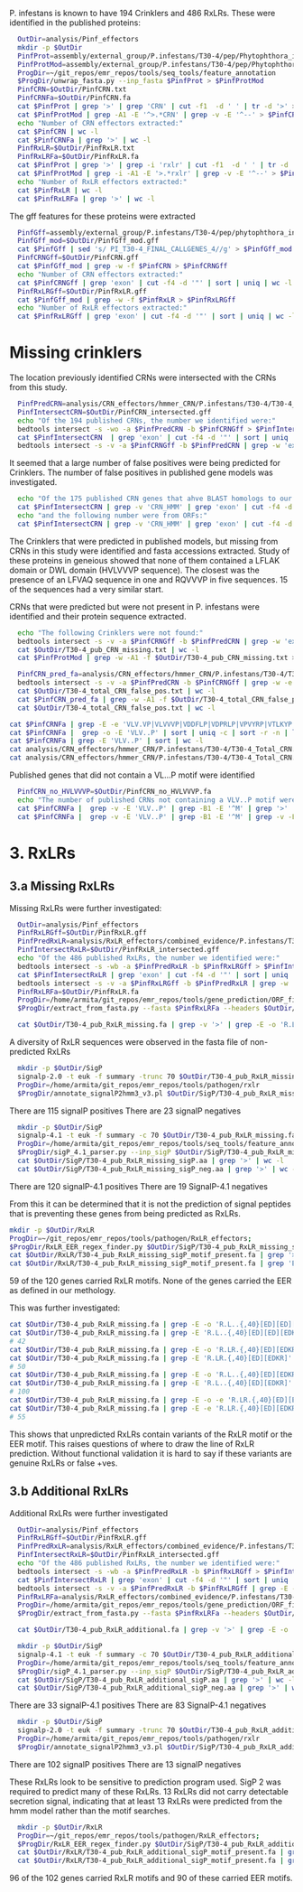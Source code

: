 
P. infestans is known to have 194 Crinklers and 486 RxLRs. These were identified in the
published proteins:

```bash
  OutDir=analysis/Pinf_effectors
  mkdir -p $OutDir
  PinfProt=assembly/external_group/P.infestans/T30-4/pep/Phytophthora_infestans.ASM14294v1.26.pep.all.fa
  PinfProtMod=assembly/external_group/P.infestans/T30-4/pep/Phytophthora_infestans.ASM14294v1.26.pep.all_mod.fa
  ProgDir=~/git_repos/emr_repos/tools/seq_tools/feature_annotation
  $ProgDir/unwrap_fasta.py --inp_fasta $PinfProt > $PinfProtMod
  PinfCRN=$OutDir/PinfCRN.txt
  PinfCRNFa=$OutDir/PinfCRN.fa
  cat $PinfProt | grep '>' | grep 'CRN' | cut -f1  -d ' ' | tr -d '>' > $PinfCRN
  cat $PinfProtMod | grep -A1 -E '^>.*CRN' | grep -v -E '^--' > $PinfCRNFa
  echo "Number of CRN effectors extracted:"
  cat $PinfCRN | wc -l
  cat $PinfCRNFa | grep '>' | wc -l
  PinfRxLR=$OutDir/PinfRxLR.txt
  PinfRxLRFa=$OutDir/PinfRxLR.fa
  cat $PinfProt | grep '>' | grep -i 'rxlr' | cut -f1  -d ' ' | tr -d '>' > $PinfRxLR
  cat $PinfProtMod | grep -i -A1 -E '>.*rxlr' | grep -v -E '^--' > $PinfRxLRFa
  echo "Number of RxLR effectors extracted:"
  cat $PinfRxLR | wc -l
  cat $PinfRxLRFa | grep '>' | wc -l
```

The gff features for these proteins were extracted


```bash
  PinfGff=assembly/external_group/P.infestans/T30-4/pep/phytophthora_infestans_t30-4_1_transcripts.gtf
  PinfGff_mod=$OutDir/PinfGff_mod.gff
  cat $PinfGff | sed 's/ PI_T30-4_FINAL_CALLGENES_4//g' > $PinfGff_mod
  PinfCRNGff=$OutDir/PinfCRN.gff
  cat $PinfGff_mod | grep -w -f $PinfCRN > $PinfCRNGff
  echo "Number of CRN effectors extracted:"
  cat $PinfCRNGff | grep 'exon' | cut -f4 -d '"' | sort | uniq | wc -l
  PinfRxLRGff=$OutDir/PinfRxLR.gff
  cat $PinfGff_mod | grep -w -f $PinfRxLR > $PinfRxLRGff
  echo "Number of RxLR effectors extracted:"
  cat $PinfRxLRGff | grep 'exon' | cut -f4 -d '"' | sort | uniq | wc -l
```


# Missing crinklers

The location previously identified CRNs were intersected with the
CRNs from this study.

```bash
  PinfPredCRN=analysis/CRN_effectors/hmmer_CRN/P.infestans/T30-4/T30-4_Total_CRN.gff
  PinfIntersectCRN=$OutDir/PinfCRN_intersected.gff
  echo "Of the 194 published CRNs, the number we identified were:"
  bedtools intersect -s -wo -a $PinfPredCRN -b $PinfCRNGff > $PinfIntersectCRN
  cat $PinfIntersectCRN  | grep 'exon' | cut -f4 -d '"' | sort | uniq | wc -l
  bedtools intersect -s -v -a $PinfCRNGff -b $PinfPredCRN | grep -w 'exon' | cut -f9 | cut -f2 -d '"' | sort | uniq > $OutDir/T30-4_pub_CRN_missing.txt
```


It seemed that a large number of false positives were being predicted for
Crinklers. The number of false positives in published gene models was
investigated.

```bash
  echo "Of the 175 published CRN genes that ahve BLAST homologs to our CRNs, the following number were from published gene models:"
  cat $PinfIntersectCRN | grep -v 'CRN_HMM' | grep 'exon' | cut -f4 -d '"' | sort | uniq | wc -l
  echo "and the following number were from ORFs:"
  cat $PinfIntersectCRN | grep -v 'CRN_HMM' | grep 'exon' | cut -f4 -d '"' | sort | uniq | wc -l
```

The Crinklers that were predicted in published models, but missing from CRNs
in this study were identified and fasta accessions extracted.
Study of these proteins in geneious showed that none of them contained a LFLAK
domain or DWL domain (HVLVVVP sequence). The closest was the presence of an
LFVAQ sequence in one and RQVVVP in five sequences. 15 of the sequences had a
very similar start.

CRNs that were predicted but were not present in P. infestans were identified
and their protein sequence extracted.

```bash
  echo "The following Crinklers were not found:"
  bedtools intersect -s -v -a $PinfCRNGff -b $PinfPredCRN | grep -w 'exon' | cut -f9 | cut -f2 -d '"' > $OutDir/T30-4_pub_CRN_missing.txt
  cat $OutDir/T30-4_pub_CRN_missing.txt | wc -l
  cat $PinfProtMod | grep -w -A1 -f $OutDir/T30-4_pub_CRN_missing.txt > $OutDir/T30-4_pub_CRN_missing.fa

  PinfCRN_pred_fa=analysis/CRN_effectors/hmmer_CRN/P.infestans/T30-4/T30-4_Total_CRN.fa
  bedtools intersect -s -v -a $PinfPredCRN -b $PinfCRNGff | grep -w -e 'exon' -e 'transcript' | grep -v -E 'PI_T30-4_FINAL_CALLGENES_4.*transcript' | cut -f9 | sed -E 's/.*Parent=//g' | sed -E 's/.*Name=//g' | sort | uniq > $OutDir/T30-4_total_CRN_false_pos.txt
  cat $OutDir/T30-4_total_CRN_false_pos.txt | wc -l
  cat $PinfCRN_pred_fa | grep -w -A1 -f $OutDir/T30-4_total_CRN_false_pos.txt | grep -v -E '^--' > $OutDir/T30-4_total_CRN_false_pos.fa
  cat $OutDir/T30-4_total_CRN_false_pos.txt | wc -l
```





```bash
cat $PinfCRNFa | grep -E -e 'VLV.VP|VLVVVP|VDDFLP|VDPRLP|VPVYRP|VTLKYP|VLVELP|VCLDGP|VLVALP|VVDQTP|VEQLLP|VLVVAP|VKIGLP|VEGVGP|VDAVKP|VLVDCP|VKTKIP|VILGNP|VEGRGP' | wc -l
cat $PinfCRNFa |  grep -o -E 'VLV..P' | sort | uniq -c | sort -r -n | less
cat $PinfCRNFa | grep -E 'VLV..P' | sort | wc -l
cat analysis/CRN_effectors/hmmer_CRN/P.infestans/T30-4/T30-4_Total_CRN.fa | grep -o -E 'VLV..P' | sort | uniq -c | sort -r -n | less
cat analysis/CRN_effectors/hmmer_CRN/P.infestans/T30-4/T30-4_Total_CRN.fa | grep -E 'VLV..P' | sort | wc -l
```

Published genes that did not contain a VL...P motif were identified

```bash
  PinfCRN_no_HVLVVVP=$OutDir/PinfCRN_no_HVLVVVP.fa
  echo "The number of published CRNs not containing a VLV..P motif were:"
  cat $PinfCRNFa |  grep -v -E 'VLV..P' | grep -B1 -E '^M' | grep '>' | wc -l
  cat $PinfCRNFa |  grep -v -E 'VLV..P' | grep -B1 -E '^M' | grep -v -E '^--' > $PinfCRN_no_HVLVVVP
```


# 3. RxLRs

## 3.a Missing RxLRs

Missing RxLRs were further investigated:

```bash
  OutDir=analysis/Pinf_effectors
  PinfRxLRGff=$OutDir/PinfRxLR.gff
  PinfPredRxLR=analysis/RxLR_effectors/combined_evidence/P.infestans/T30-4/T30-4_Total_RxLR_EER_motif_hmm.gff
  PinfIntersectRxLR=$OutDir/PinfRxLR_intersected.gff
  echo "Of the 486 published RxLRs, the number we identified were:"
  bedtools intersect -s -wb -a $PinfPredRxLR -b $PinfRxLRGff > $PinfIntersectRxLR
  cat $PinfIntersectRxLR | grep 'exon' | cut -f4 -d '"' | sort | uniq | wc -l
  bedtools intersect -s -v -a $PinfRxLRGff -b $PinfPredRxLR | grep -w 'exon' | cut -f9 | cut -f4 -d '"' | sort | uniq > $OutDir/T30-4_pub_RxLR_missing.txt
  PinfRxLRFa=$OutDir/PinfRxLR.fa
  ProgDir=/home/armita/git_repos/emr_repos/tools/gene_prediction/ORF_finder
  $ProgDir/extract_from_fasta.py --fasta $PinfRxLRFa --headers $OutDir/T30-4_pub_RxLR_missing.txt > $OutDir/T30-4_pub_RxLR_missing.fa

  cat $OutDir/T30-4_pub_RxLR_missing.fa | grep -v '>' | grep -E -o 'R.L.' | sort | uniq -c | sort -n -r
```

A diversity of RxLR sequences were observed in the fasta file of non-predicted
RxLRs

```bash
  mkdir -p $OutDir/SigP
  signalp-2.0 -t euk -f summary -trunc 70 $OutDir/T30-4_pub_RxLR_missing.fa > $OutDir/SigP/T30-4_pub_RxLR_missing_sigP.txt
  ProgDir=/home/armita/git_repos/emr_repos/tools/pathogen/rxlr
  $ProgDir/annotate_signalP2hmm3_v3.pl $OutDir/SigP/T30-4_pub_RxLR_missing_sigP.txt $OutDir/SigP/T30-4_pub_RxLR_missing_sigP.tab $OutDir/SigP/T30-4_pub_RxLR_missing_sigP.aa $OutDir/SigP/T30-4_pub_RxLR_missing_sigP_neg.aa $OutDir/T30-4_pub_RxLR_missing.fa
```
There are 115 signalP positives
There are 23 signalP negatives

```bash
  mkdir -p $OutDir/SigP
  signalp-4.1 -t euk -f summary -c 70 $OutDir/T30-4_pub_RxLR_missing.fa > $OutDir/SigP/T30-4_pub_RxLR_missing_sigP.txt
  ProgDir=/home/armita/git_repos/emr_repos/tools/seq_tools/feature_annotation/signal_peptides
  $ProgDir/sigP_4.1_parser.py --inp_sigP $OutDir/SigP/T30-4_pub_RxLR_missing_sigP.txt   --out_tab $OutDir/SigP/T30-4_pub_RxLR_missing_sigP.tab --out_fasta $OutDir/SigP/T30-4_pub_RxLR_missing_sigP.aa --out_neg $OutDir/SigP/T30-4_pub_RxLR_missing_sigP_neg.aa --inp_fasta $OutDir/T30-4_pub_RxLR_missing.fa
  cat $OutDir/SigP/T30-4_pub_RxLR_missing_sigP.aa | grep '>' | wc -l
  cat $OutDir/SigP/T30-4_pub_RxLR_missing_sigP_neg.aa | grep '>' | wc -l
```

There are 120 signalP-4.1 positives
There are 19 SignalP-4.1 negatives

From this it can be determined that it is not the prediction of signal peptides
that is preventing these genes from being predicted as RxLRs.

```bash
mkdir -p $OutDir/RxLR
ProgDir=~/git_repos/emr_repos/tools/pathogen/RxLR_effectors;
$ProgDir/RxLR_EER_regex_finder.py $OutDir/SigP/T30-4_pub_RxLR_missing_sigP.aa > $OutDir/RxLR/T30-4_pub_RxLR_missing_sigP_motif_present.fa
cat $OutDir/RxLR/T30-4_pub_RxLR_missing_sigP_motif_present.fa | grep '>' | wc -l
cat $OutDir/RxLR/T30-4_pub_RxLR_missing_sigP_motif_present.fa | grep 'EER_motif_start' | wc -l
```

59 of the 120 genes carried RxLR motifs. None of the genes carried the EER as
defined in our methology.

This was further investigated:
```bash
cat $OutDir/T30-4_pub_RxLR_missing.fa | grep -E -o 'R.L..{,40}[ED][ED][EDKR]' | less
cat $OutDir/T30-4_pub_RxLR_missing.fa | grep -E 'R.L..{,40}[ED][ED][EDKR]' | wc -l
# 42
cat $OutDir/T30-4_pub_RxLR_missing.fa | grep -E -o 'R.LR.{,40}[ED][EDKR]' | less
cat $OutDir/T30-4_pub_RxLR_missing.fa | grep -E 'R.LR.{,40}[ED][EDKR]' | wc -l
# 50
cat $OutDir/T30-4_pub_RxLR_missing.fa | grep -E -o 'R.L..{,40}[ED][EDKR]' | less
cat $OutDir/T30-4_pub_RxLR_missing.fa | grep -E 'R.L..{,40}[ED][EDKR]' | wc -l
# 100
cat $OutDir/T30-4_pub_RxLR_missing.fa | grep -E -o -e 'R.LR.{,40}[ED][EDKR]' -e 'R.L..{,40}[ED][ED][ED][KR]' | less
cat $OutDir/T30-4_pub_RxLR_missing.fa | grep -E -e 'R.LR.{,40}[ED][EDKR]' -e 'R.L..{,40}[ED][ED][ED][KR]' | wc -l
# 55
```

This shows that unpredicted RxLRs contain variants of the RxLR motif or the EER
motif. This raises questions of where to draw the line of RxLR prediction.
Without functional validation it is hard to say if these variants are genuine
RxLRs or false +ves.


## 3.b Additional RxLRs

Additional RxLRs were further investigated

```bash
  OutDir=analysis/Pinf_effectors
  PinfRxLRGff=$OutDir/PinfRxLR.gff
  PinfPredRxLR=analysis/RxLR_effectors/combined_evidence/P.infestans/T30-4/T30-4_Total_RxLR_EER_motif_hmm.gff
  PinfIntersectRxLR=$OutDir/PinfRxLR_intersected.gff
  echo "Of the 486 published RxLRs, the number we identified were:"
  bedtools intersect -s -wb -a $PinfPredRxLR -b $PinfRxLRGff > $PinfIntersectRxLR
  cat $PinfIntersectRxLR | grep 'exon' | cut -f4 -d '"' | sort | uniq | wc -l
  bedtools intersect -s -v -a $PinfPredRxLR -b $PinfRxLRGff | grep -E -e "PI_T30-4_FINAL_CALLGENES_4.exon" -e 'RxLR_EER_combined.transcript' | cut -f9 | cut -f2,3 -d ';' | rev | cut -f1 -d '=' | rev | sort | uniq > $OutDir/T30-4_pub_RxLR_additional.txt
  PinfRxLRFa=analysis/RxLR_effectors/combined_evidence/P.infestans/T30-4/T30-4_Total_RxLR_EER_motif_hmm_headers.fa
  ProgDir=/home/armita/git_repos/emr_repos/tools/gene_prediction/ORF_finder
  $ProgDir/extract_from_fasta.py --fasta $PinfRxLRFa --headers $OutDir/T30-4_pub_RxLR_additional.txt > $OutDir/T30-4_pub_RxLR_additional.fa

  cat $OutDir/T30-4_pub_RxLR_additional.fa | grep -v '>' | grep -E -o 'R.L.' | sort | uniq -c | sort -n -r
```

```bash
  mkdir -p $OutDir/SigP
  signalp-4.1 -t euk -f summary -c 70 $OutDir/T30-4_pub_RxLR_additional.fa > $OutDir/SigP/T30-4_pub_RxLR_additional_sigP.txt
  ProgDir=/home/armita/git_repos/emr_repos/tools/seq_tools/feature_annotation/signal_peptides
  $ProgDir/sigP_4.1_parser.py --inp_sigP $OutDir/SigP/T30-4_pub_RxLR_additional_sigP.txt   --out_tab $OutDir/SigP/T30-4_pub_RxLR_additional_sigP.tab --out_fasta $OutDir/SigP/T30-4_pub_RxLR_additional_sigP.aa --out_neg $OutDir/SigP/T30-4_pub_RxLR_additional_sigP_neg.aa --inp_fasta $OutDir/T30-4_pub_RxLR_additional.fa
  cat $OutDir/SigP/T30-4_pub_RxLR_additional_sigP.aa | grep '>' | wc -l
  cat $OutDir/SigP/T30-4_pub_RxLR_additional_sigP_neg.aa | grep '>' | wc -l
```

There are 33 signalP-4.1 positives
There are 83 SignalP-4.1 negatives

```bash
  mkdir -p $OutDir/SigP
  signalp-2.0 -t euk -f summary -trunc 70 $OutDir/T30-4_pub_RxLR_additional.fa > $OutDir/SigP/T30-4_pub_RxLR_additional_sigP.txt
  ProgDir=/home/armita/git_repos/emr_repos/tools/pathogen/rxlr
  $ProgDir/annotate_signalP2hmm3_v3.pl $OutDir/SigP/T30-4_pub_RxLR_additional_sigP.txt $OutDir/SigP/T30-4_pub_RxLR_additional_sigP.tab $OutDir/SigP/T30-4_pub_RxLR_additional_sigP.aa $OutDir/SigP/T30-4_pub_RxLR_additional_sigP_neg.aa $OutDir/T30-4_pub_RxLR_additional.fa
```

There are 102 signalP positives
There are 13 signalP negatives

These RxLRs look to be sensitive to prediction program used. SigP 2 was required
to predict many of these RxLRs. 13 RxLRs did not carry detectable secretion
signal, indicating that at least 13 RxLRs were predicted from the hmm model
rather than the motif searches.

```bash
  mkdir -p $OutDir/RxLR
  ProgDir=~/git_repos/emr_repos/tools/pathogen/RxLR_effectors;
  $ProgDir/RxLR_EER_regex_finder.py $OutDir/SigP/T30-4_pub_RxLR_additional_sigP.aa > $OutDir/RxLR/T30-4_pub_RxLR_additional_sigP_motif_present.fa
  cat $OutDir/RxLR/T30-4_pub_RxLR_additional_sigP_motif_present.fa | grep '>' | wc -l
  cat $OutDir/RxLR/T30-4_pub_RxLR_additional_sigP_motif_present.fa | grep 'EER_motif_start' | wc -l
```

96 of the 102 genes carried RxLR motifs and 90 of these carried EER motifs.


<!--

A hmm model was built for the DWL domain of Phytophthora crinklers.

The DWL domain sequences published by Haas et 2009 was used to create the model.
An alignment was made using MAFFT in geneious and exported as a fasta.

This was converted to stockholm format using the wesite:
http://sequenceconversion.bugaco.com/converter/biology/sequences/fasta_to_stockholm.php


```bash
  DWL_Align=/home/armita/git_repos/emr_repos/tools/pathogen/crinkler/Haas_et_al_2009_hmm/C-domain/DWL.stockholm
  hmmbuild -n DWL_ex_Haas_2009 --amino DWL_ex_Haas_2009.hmm $DWL_Align
```


```bash

hmmsearch -T0 DWL_ex_Haas_2009.hmm analysis/CRN_effectors/hmmer_CRN/P.infestans/T30-4/T30-4_Total_CRN.fa > tmp_Pinf_CRN_DWL.txt
cat tmp_Pinf_CRN_DWL.txt | grep 'Initial search space'
cat tmp_Pinf_CRN_DWL.txt | grep 'number of targets reported over threshold'
ProgDir=/home/armita/git_repos/emr_repos/scripts/phytophthora/pathogen/hmmer
$ProgDir/hmmer2fasta.pl tmp_Pinf_CRN_DWL.txt analysis/CRN_effectors/hmmer_CRN/P.infestans/T30-4/T30-4_Total_CRN.fa > tmp_Pinf_CRN_DWL.fa

hmmsearch -T0 DWL_ex_Haas_2009.hmm analysis/CRN_effectors/hmmer_CRN/P.capsici/LT1534/LT1534_Total_CRN.fa > tmp_Pcap_CRN_DWL.txt
cat tmp_Pcap_CRN_DWL.txt | grep 'Initial search space'
cat tmp_Pcap_CRN_DWL.txt | grep 'number of targets reported over threshold'
ProgDir=/home/armita/git_repos/emr_repos/scripts/phytophthora/pathogen/hmmer
$ProgDir/hmmer2fasta.pl tmp_Pcap_CRN_DWL.txt analysis/CRN_effectors/hmmer_CRN/P.capsici/LT1534/LT1534_Total_CRN.fa > tmp_Pcap_CRN_DWL.fa

``` -->
